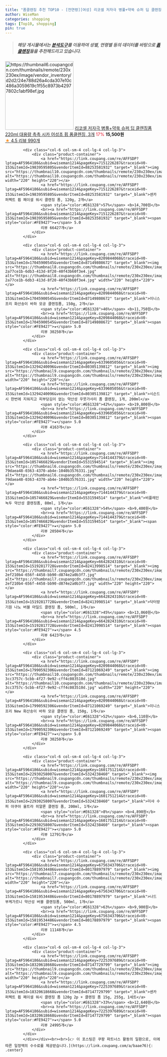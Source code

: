```yaml
---
title: "폼클렌징 추천 TOP10 - [전연령][여성] 리코셀 저자극 병풀+약쑥 슈퍼 딥 클렌징폼 220ml 대용량 촉촉 시카 어성초 휩 폼클렌징, 3개"
author: WiseMan
categories: shopping
tags: [Top10, shopping]
pin: true
---
```


> ##### 해당 게시물에서는 [**분석도구**](https://itemscout.io/)를 이용하여 **성별**, **연령별** 등의 데이터를 바탕으로 [**폼클렌징**](https://link.coupang.com/a/baae76)들을 추천해드리고 있습니다.
<div class="container"><div class="row">
            <div class="col-6 col-sm-4 col-lg-4 col-lg-3">
                <div class="product-container">
                    <a href="https://link.coupang.com/re/AFFSDP?lptag=AF5964186&subid=wiseman1214&pageKey=6945188606&traceid=V0-153&itemId=16854810228&vendorItemId=84004498811" target="_blank"><img src="https://thumbnail6.coupangcdn.com/thumbnails/remote/230x230ex/image/vendor_inventory/d2d2/24e788d26a4cda307e10c486a3059619c1f55c8973b42977802c1abf98ef.jpg" alt="https://thumbnail6.coupangcdn.com/thumbnails/remote/230x230ex/image/vendor_inventory/d2d2/24e788d26a4cda307e10c486a3059619c1f55c8973b42977802c1abf98ef.jpg" width="220" height="220"></a>
                    <a href="https://link.coupang.com/re/AFFSDP?lptag=AF5964186&subid=wiseman1214&pageKey=6945188606&traceid=V0-153&itemId=16854810228&vendorItemId=84004498811" target="_blank">리코셀 저자극 병풀+약쑥 슈퍼 딥 클렌징폼 220ml 대용량 촉촉 시카 어성초 휩 폼클렌징, 3개</a>
                    <span style="color:#E61328">17%</span> <b>15,500원</b>
                    <br><a href="https://link.coupang.com/re/AFFSDP?lptag=AF5964186&subid=wiseman1214&pageKey=6945188606&traceid=V0-153&itemId=16854810228&vendorItemId=84004498811" target="_blank"><span style="color:#FE9427">★</span> 4.5
                    리뷰 990개</a>
                </div>
            </div>
            
            <div class="col-6 col-sm-4 col-lg-4 col-lg-3">
                <div class="product-container">
                    <a href="https://link.coupang.com/re/AFFSDP?lptag=AF5964186&subid=wiseman1214&pageKey=7151226287&traceid=V0-153&itemId=19839595805&vendorItemId=88253581932" target="_blank"><img src="https://thumbnail10.coupangcdn.com/thumbnails/remote/230x230ex/image/vendor_inventory/1443/e4ebf1ad9bdf458514b68d4eda6751b5519b8cae8d92cfacfbb2456d6b4b.jpg" alt="https://thumbnail10.coupangcdn.com/thumbnails/remote/230x230ex/image/vendor_inventory/1443/e4ebf1ad9bdf458514b68d4eda6751b5519b8cae8d92cfacfbb2456d6b4b.jpg" width="220" height="220"></a>
                    <a href="https://link.coupang.com/re/AFFSDP?lptag=AF5964186&subid=wiseman1214&pageKey=7151226287&traceid=V0-153&itemId=19839595805&vendorItemId=88253581932" target="_blank">센카 퍼펙트 휩 페이셜 워시 클렌징 폼, 120g, 2개</a>
                    <span style="color:#E61328">57%</span> <b>14,700원</b>
                    <br><a href="https://link.coupang.com/re/AFFSDP?lptag=AF5964186&subid=wiseman1214&pageKey=7151226287&traceid=V0-153&itemId=19839595805&vendorItemId=88253581932" target="_blank"><span style="color:#FE9427">★</span> 5.0
                    리뷰 66427개</a>
                </div>
            </div>
            
            <div class="col-6 col-sm-4 col-lg-4 col-lg-3">
                <div class="product-container">
                    <a href="https://link.coupang.com/re/AFFSDP?lptag=AF5964186&subid=wiseman1214&pageKey=8209844068&traceid=V0-153&itemId=17045900545&vendorItemId=87149808672" target="_blank"><img src="https://thumbnail8.coupangcdn.com/thumbnails/remote/230x230ex/image/retail/images/1036805755569490-2a77ce1b-6db3-413d-8f20-40f43b60f3e4.jpg" alt="https://thumbnail8.coupangcdn.com/thumbnails/remote/230x230ex/image/retail/images/1036805755569490-2a77ce1b-6db3-413d-8f20-40f43b60f3e4.jpg" width="220" height="220"></a>
                    <a href="https://link.coupang.com/re/AFFSDP?lptag=AF5964186&subid=wiseman1214&pageKey=8209844068&traceid=V0-153&itemId=17045900545&vendorItemId=87149808672" target="_blank">이니스프리 화산송이 바하 모공 클렌징폼, 150g, 2개</a>
                    <span style="color:#E61328">46%</span> <b>11,750원</b>
                    <br><a href="https://link.coupang.com/re/AFFSDP?lptag=AF5964186&subid=wiseman1214&pageKey=8209844068&traceid=V0-153&itemId=17045900545&vendorItemId=87149808672" target="_blank"><span style="color:#FE9427">★</span> 5.0
                    리뷰 30250개</a>
                </div>
            </div>
            
            <div class="col-6 col-sm-4 col-lg-4 col-lg-3">
                <div class="product-container">
                    <a href="https://link.coupang.com/re/AFFSDP?lptag=AF5964186&subid=wiseman1214&pageKey=6339605056&traceid=V0-153&itemId=13294240096&vendorItemId=80305139812" target="_blank"><img src="https://thumbnail9.coupangcdn.com/thumbnails/remote/230x230ex/image/vendor_inventory/f4f7/e8201071631c39de433408dfe08bb04983da769d7faca98bc5b4e7edb779.png" alt="https://thumbnail9.coupangcdn.com/thumbnails/remote/230x230ex/image/vendor_inventory/f4f7/e8201071631c39de433408dfe08bb04983da769d7faca98bc5b4e7edb779.png" width="220" height="220"></a>
                    <a href="https://link.coupang.com/re/AFFSDP?lptag=AF5964186&subid=wiseman1214&pageKey=6339605056&traceid=V0-153&itemId=13294240096&vendorItemId=80305139812" target="_blank">시슨드시 한번에 지워지고 피부당김이 없는 약산성 우뭇가사리 폼 클렌징, 1개, 200ml</a>
                    <span style="color:#E61328">42%</span> <b>19,800원</b>
                    <br><a href="https://link.coupang.com/re/AFFSDP?lptag=AF5964186&subid=wiseman1214&pageKey=6339605056&traceid=V0-153&itemId=13294240096&vendorItemId=80305139812" target="_blank"><span style="color:#FE9427">★</span> 5.0
                    리뷰 4163개</a>
                </div>
            </div>
            
            <div class="col-6 col-sm-4 col-lg-4 col-lg-3">
                <div class="product-container">
                    <a href="https://link.coupang.com/re/AFFSDP?lptag=AF5964186&subid=wiseman1214&pageKey=7144144379&traceid=V0-153&itemId=1057466829&vendorItemId=5531594514" target="_blank"><img src="https://thumbnail6.coupangcdn.com/thumbnails/remote/230x230ex/image/retail/images/2293104860756028-79daea48-0363-4370-ab4e-1040b3576331.jpg" alt="https://thumbnail6.coupangcdn.com/thumbnails/remote/230x230ex/image/retail/images/2293104860756028-79daea48-0363-4370-ab4e-1040b3576331.jpg" width="220" height="220"></a>
                    <a href="https://link.coupang.com/re/AFFSDP?lptag=AF5964186&subid=wiseman1214&pageKey=7144144379&traceid=V0-153&itemId=1057466829&vendorItemId=5531594514" target="_blank">비플레인 녹두 약산성 클렌징폼, 80ml, 1개</a>
                    <span style="color:#E61328">54%</span> <b>9,400원</b>
                    <br><a href="https://link.coupang.com/re/AFFSDP?lptag=AF5964186&subid=wiseman1214&pageKey=7144144379&traceid=V0-153&itemId=1057466829&vendorItemId=5531594514" target="_blank"><span style="color:#FE9427">★</span> 5.0
                    리뷰 20504개</a>
                </div>
            </div>
            
            <div class="col-6 col-sm-4 col-lg-4 col-lg-3">
                <div class="product-container">
                    <a href="https://link.coupang.com/re/AFFSDP?lptag=AF5964186&subid=wiseman1214&pageKey=6642824310&traceid=V0-153&itemId=15192817728&vendorItemId=82413998514" target="_blank"><img src="https://thumbnail7.coupangcdn.com/thumbnails/remote/230x230ex/image/retail/images/756105173395049-2ef210b4-656f-4458-bb90-d874e2a0b3f7.jpg" alt="https://thumbnail7.coupangcdn.com/thumbnails/remote/230x230ex/image/retail/images/756105173395049-2ef210b4-656f-4458-bb90-d874e2a0b3f7.jpg" width="220" height="220"></a>
                    <a href="https://link.coupang.com/re/AFFSDP?lptag=AF5964186&subid=wiseman1214&pageKey=6642824310&traceid=V0-153&itemId=15192817728&vendorItemId=82413998514" target="_blank">닥터방기원 나노 버블 마일드 클렌징 폼, 500ml, 1개</a>
                    <span style="color:#E61328">45%</span> <b>13,060원</b>
                    <br><a href="https://link.coupang.com/re/AFFSDP?lptag=AF5964186&subid=wiseman1214&pageKey=6642824310&traceid=V0-153&itemId=15192817728&vendorItemId=82413998514" target="_blank"><span style="color:#FE9427">★</span> 4.5
                    리뷰 6423개</a>
                </div>
            </div>
            
            <div class="col-6 col-sm-4 col-lg-4 col-lg-3">
                <div class="product-container">
                    <a href="https://link.coupang.com/re/AFFSDP?lptag=AF5964186&subid=wiseman1214&pageKey=8209844068&traceid=V0-153&itemId=17990592306&vendorItemId=87121069249" target="_blank"><img src="https://thumbnail10.coupangcdn.com/thumbnails/remote/230x230ex/image/retail/images/1058416330676324-3cc3757c-5cbb-4f27-9e92-cff4c083510d.jpg" alt="https://thumbnail10.coupangcdn.com/thumbnails/remote/230x230ex/image/retail/images/1058416330676324-3cc3757c-5cbb-4f27-9e92-cff4c083510d.jpg" width="220" height="220"></a>
                    <a href="https://link.coupang.com/re/AFFSDP?lptag=AF5964186&subid=wiseman1214&pageKey=8209844068&traceid=V0-153&itemId=17990592306&vendorItemId=87121069249" target="_blank">이니스프리 New 화산송이 바하 모공 클렌징 폼, 150g, 1개</a>
                    <span style="color:#E61328">52%</span> <b>6,110원</b>
                    <br><a href="https://link.coupang.com/re/AFFSDP?lptag=AF5964186&subid=wiseman1214&pageKey=8209844068&traceid=V0-153&itemId=17990592306&vendorItemId=87121069249" target="_blank"><span style="color:#FE9427">★</span> 5.0
                    리뷰 30250개</a>
                </div>
            </div>
            
            <div class="col-6 col-sm-4 col-lg-4 col-lg-3">
                <div class="product-container">
                    <a href="https://link.coupang.com/re/AFFSDP?lptag=AF5964186&subid=wiseman1214&pageKey=1601751214&traceid=V0-153&itemId=22930258007&vendorItemId=5324238460" target="_blank"><img src="https://thumbnail9.coupangcdn.com/thumbnails/remote/230x230ex/image/0820_amir_esrgan_inf80k_batch_0_max3k/b61d/a33123aa4a06d561d8cfe5ea7c70896bd9411470285b794384f1e2bb34d4.jpg" alt="https://thumbnail9.coupangcdn.com/thumbnails/remote/230x230ex/image/0820_amir_esrgan_inf80k_batch_0_max3k/b61d/a33123aa4a06d561d8cfe5ea7c70896bd9411470285b794384f1e2bb34d4.jpg" width="220" height="220"></a>
                    <a href="https://link.coupang.com/re/AFFSDP?lptag=AF5964186&subid=wiseman1214&pageKey=1601751214&traceid=V0-153&itemId=22930258007&vendorItemId=5324238460" target="_blank">미샤 수퍼 아쿠아 울트라 히알론 클렌징 폼, 200ml, 1개</a>
                    <span style="color:#E61328">8%</span> <b>4,890원</b>
                    <br><a href="https://link.coupang.com/re/AFFSDP?lptag=AF5964186&subid=wiseman1214&pageKey=1601751214&traceid=V0-153&itemId=22930258007&vendorItemId=5324238460" target="_blank"><span style="color:#FE9427">★</span> 5.0
                    리뷰 12791개</a>
                </div>
            </div>
            
            <div class="col-6 col-sm-4 col-lg-4 col-lg-3">
                <div class="product-container">
                    <a href="https://link.coupang.com/re/AFFSDP?lptag=AF5964186&subid=wiseman1214&pageKey=6756343706&traceid=V0-153&itemId=15819534486&vendorItemId=80178897979" target="_blank"><img src="https://thumbnail7.coupangcdn.com/thumbnails/remote/230x230ex/image/0820_amir_esrgan_inf80k_batch_1_max3k/79ce/66586bebd9ca2ef385fb79beb7da3f78860dd5a2d3f0ab565c0216d23435.jpg" alt="https://thumbnail7.coupangcdn.com/thumbnails/remote/230x230ex/image/0820_amir_esrgan_inf80k_batch_1_max3k/79ce/66586bebd9ca2ef385fb79beb7da3f78860dd5a2d3f0ab565c0216d23435.jpg" width="220" height="220"></a>
                    <a href="https://link.coupang.com/re/AFFSDP?lptag=AF5964186&subid=wiseman1214&pageKey=6756343706&traceid=V0-153&itemId=15819534486&vendorItemId=80178897979" target="_blank">나드 부케가르니 약산성 버블 클렌징폼, 500ml, 1개</a>
                    <span style="color:#E61328">63%</span> <b>9,900원</b>
                    <br><a href="https://link.coupang.com/re/AFFSDP?lptag=AF5964186&subid=wiseman1214&pageKey=6756343706&traceid=V0-153&itemId=15819534486&vendorItemId=80178897979" target="_blank"><span style="color:#FE9427">★</span> 4.5
                    리뷰 11148개</a>
                </div>
            </div>
            
            <div class="col-6 col-sm-4 col-lg-4 col-lg-3">
                <div class="product-container">
                    <a href="https://link.coupang.com/re/AFFSDP?lptag=AF5964186&subid=wiseman1214&pageKey=7225397689&traceid=V0-153&itemId=18320618668&vendorItemId=87147729799" target="_blank"><img src="https://thumbnail9.coupangcdn.com/thumbnails/remote/230x230ex/image/0820_amir_esrgan_inf80k_batch_0_max3k/1e45/9e55a206cc776243b9ac80fd96089d63b2204b0f91c41e342d9cf8a9f8b3.jpg" alt="https://thumbnail9.coupangcdn.com/thumbnails/remote/230x230ex/image/0820_amir_esrgan_inf80k_batch_0_max3k/1e45/9e55a206cc776243b9ac80fd96089d63b2204b0f91c41e342d9cf8a9f8b3.jpg" width="220" height="220"></a>
                    <a href="https://link.coupang.com/re/AFFSDP?lptag=AF5964186&subid=wiseman1214&pageKey=7225397689&traceid=V0-153&itemId=18320618668&vendorItemId=87147729799" target="_blank">센카 퍼펙트 휩 페이셜 워시 클렌징 폼 120g 2p + 클렌징 폼 15g, 255g, 1세트</a>
                    <span style="color:#E61328">33%</span> <b>12,640원</b>
                    <br><a href="https://link.coupang.com/re/AFFSDP?lptag=AF5964186&subid=wiseman1214&pageKey=7225397689&traceid=V0-153&itemId=18320618668&vendorItemId=87147729799" target="_blank"><span style="color:#FE9427">★</span> 5.0
                    리뷰 24995개</a>
                </div>
            </div>
            </div></div><br><br>[👉 이 포스팅은 쿠팡 파트너스 활동의 일환으로, 이에 따른 일정액의 수수료를 제공받습니다.](https://link.coupang.com/a/baae76){: .center}